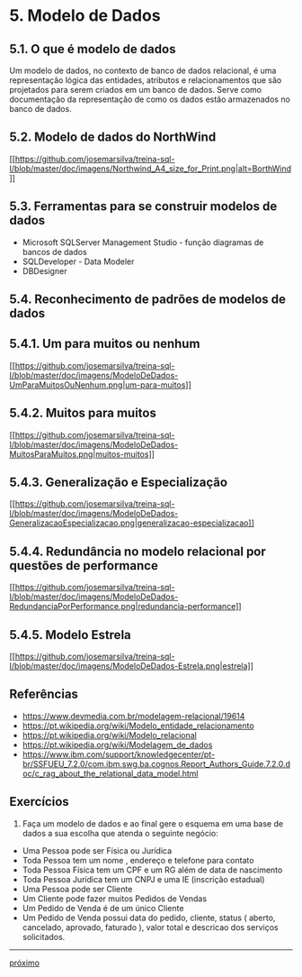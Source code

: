 # 5. Modelo de Dados

## 5.1. O que é modelo de dados

Um modelo de dados, no contexto de banco de dados relacional,  é uma representação lógica das entidades, atributos e relacionamentos que são projetados para serem criados em um banco de dados. Serve como documentação da representação de como os dados estão armazenados no banco de dados.


## 5.2. Modelo de dados do NorthWind

[[https://github.com/josemarsilva/treina-sql-I/blob/master/doc/imagens/Northwind_A4_size_for_Print.png|alt=BorthWind]]

## 5.3. Ferramentas para se construir modelos de dados
* Microsoft SQLServer Management Studio - função diagramas de bancos de dados
* SQLDeveloper - Data Modeler
* DBDesigner

## 5.4. Reconhecimento de padrões de modelos de dados

## 5.4.1. Um para muitos ou nenhum
[[https://github.com/josemarsilva/treina-sql-I/blob/master/doc/imagens/ModeloDeDados-UmParaMuitosOuNenhum.png|um-para-muitos]]


## 5.4.2. Muitos para muitos
[[https://github.com/josemarsilva/treina-sql-I/blob/master/doc/imagens/ModeloDeDados-MuitosParaMuitos.png|muitos-muitos]]


## 5.4.3. Generalização e Especialização
[[https://github.com/josemarsilva/treina-sql-I/blob/master/doc/imagens/ModeloDeDados-GeneralizacaoEspecializacao.png|generalizacao-especializacao]]


## 5.4.4. Redundância no modelo relacional por questões de performance
[[https://github.com/josemarsilva/treina-sql-I/blob/master/doc/imagens/ModeloDeDados-RedundanciaPorPerformance.png|redundancia-performance]]

## 5.4.5. Modelo Estrela
[[https://github.com/josemarsilva/treina-sql-I/blob/master/doc/imagens/ModeloDeDados-Estrela.png|estrela]]



## Referências

* https://www.devmedia.com.br/modelagem-relacional/19614
* https://pt.wikipedia.org/wiki/Modelo_entidade_relacionamento
* https://pt.wikipedia.org/wiki/Modelo_relacional
* https://pt.wikipedia.org/wiki/Modelagem_de_dados
* https://www.ibm.com/support/knowledgecenter/pt-br/SSFUEU_7.2.0/com.ibm.swg.ba.cognos.Report_Authors_Guide.7.2.0.doc/c_rag_about_the_relational_data_model.html


## Exercícios
1. Faça um modelo de dados e ao final gere o esquema em uma base de dados a sua escolha que atenda o seguinte negócio:
* Uma Pessoa pode ser Física ou Jurídica
* Toda Pessoa tem um nome , endereço e telefone para contato
* Toda Pessoa Física tem um CPF e um RG além de data de nascimento
* Toda Pessoa Jurídica tem um CNPJ e uma IE (inscrição estadual)
* Uma Pessoa pode ser Cliente
* Um Cliente pode fazer muitos Pedidos de Vendas
* Um Pedido de Venda é de um único Cliente
* Um Pedido de Venda possui data do pedido, cliente, status ( aberto, cancelado, aprovado, faturado ), valor total e descricao dos serviços solicitados.


***

[próximo](https://github.com/josemarsilva/treina-sql-I/wiki/6.-Hands-On)